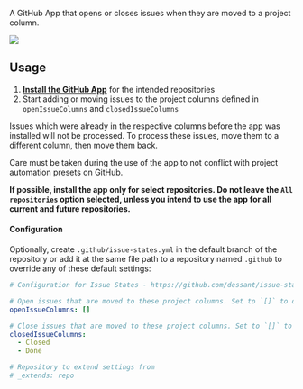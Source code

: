 A GitHub App that opens or closes issues when they are moved to a project column.

![](https://raw.githubusercontent.com/dessant/issue-states-app/master/assets/screenshot.png)

## Usage

1. **[Install the GitHub App]()** for the intended repositories
2. Start adding or moving issues to the project columns defined in `openIssueColumns` and `closedIssueColumns`

Issues which were already in the respective columns before the app was installed will not be processed. To process these issues, move them to a different column, then move them back.

Care must be taken during the use of the app to not conflict with project automation presets on GitHub.

**If possible, install the app only for select repositories. Do not leave the `All repositories` option selected, unless you intend to use the app for all current and future repositories.**

#### Configuration

Optionally, create `.github/issue-states.yml` in the default branch of the repository or add it at the same file path to a repository named `.github` to override any of these default settings:

```yaml
# Configuration for Issue States - https://github.com/dessant/issue-states-app

# Open issues that are moved to these project columns. Set to `[]` to disable
openIssueColumns: []

# Close issues that are moved to these project columns. Set to `[]` to disable
closedIssueColumns:
  - Closed
  - Done

# Repository to extend settings from
# _extends: repo
```
